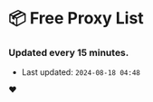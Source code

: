 # :package: Free Proxy List
### Updated every 15 minutes.

- Last updated: `2024-08-18 04:48`

:heart:
